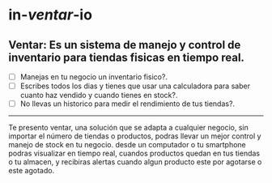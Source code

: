 # in-*ventar*-io
Ventar: Es un sistema de manejo y control de inventario para tiendas fisicas en tiempo real.
----
- [ ] Manejas en tu negocio un inventario fisico?.
- [ ] Escribes todos los dias y tienes que usar una calculadora para saber cuanto haz vendido y cuando tienes en stock?.
- [ ] No llevas un historico para medir el rendimiento de tus tiendas?.
----
Te presento ventar, una solución que se adapta a cualquier negocio, sin importar el número de tiendas o productos, podras llevar un mejor control y manejo de stock en tu negocio. desde un computador o tu smartphone podras visualizar en tiempo real, cuandos productos quedan en tus tiendas o tu almacen, y recibiras alertas cuando algun producto este por agotarse o este agotado.
